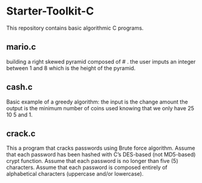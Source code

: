 # Starter-Toolkit-C
This repository contains basic algorithmic C programs.

## mario.c
building a right skewed pyramid composed of # .
the user imputs an integer between 1 and 8 which is the height of the pyramid.

## cash.c
Basic example of a greedy algorithm:
the input is the change amount
the output is the minimum number of coins used knowing that we only have 25 10 5 and 1.

## crack.c
This a program that cracks passwords using Brute force algorithm. 
Assume that each password has been hashed with C’s DES-based (not MD5-based) crypt function.
Assume that each password is no longer than five (5) characters.
Assume that each password is composed entirely of alphabetical characters (uppercase and/or lowercase).
